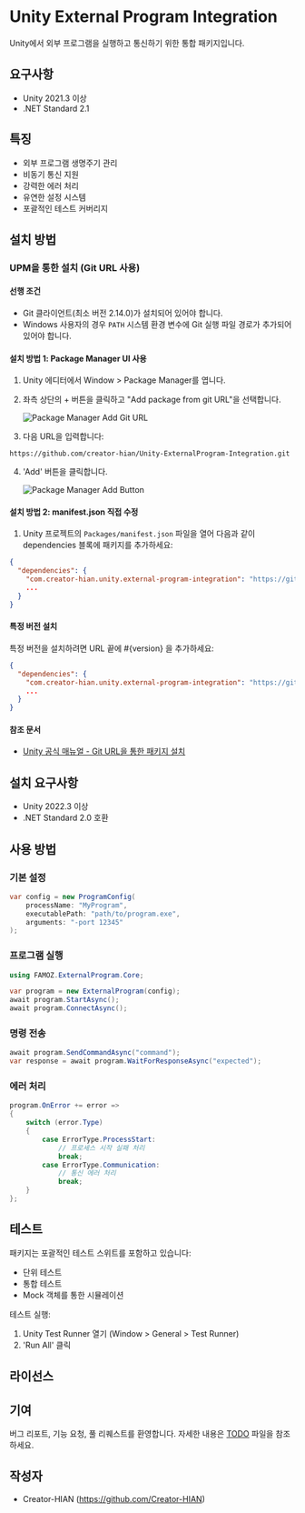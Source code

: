 # Unity External Program Integration

Unity에서 외부 프로그램을 실행하고 통신하기 위한 통합 패키지입니다.

## 요구사항

- Unity 2021.3 이상
- .NET Standard 2.1

## 특징

- 외부 프로그램 생명주기 관리
- 비동기 통신 지원
- 강력한 에러 처리
- 유연한 설정 시스템
- 포괄적인 테스트 커버리지

## 설치 방법

### UPM을 통한 설치 (Git URL 사용)

#### 선행 조건

- Git 클라이언트(최소 버전 2.14.0)가 설치되어 있어야 합니다.
- Windows 사용자의 경우 `PATH` 시스템 환경 변수에 Git 실행 파일 경로가 추가되어 있어야 합니다.

#### 설치 방법 1: Package Manager UI 사용

1. Unity 에디터에서 Window > Package Manager를 엽니다.
2. 좌측 상단의 + 버튼을 클릭하고 "Add package from git URL"을 선택합니다.

   ![Package Manager Add Git URL](https://i.imgur.com/1tCNo66.png)
3. 다음 URL을 입력합니다:

```text
https://github.com/creator-hian/Unity-ExternalProgram-Integration.git
```
<!-- markdownlint-disable MD029 -->
4. 'Add' 버튼을 클릭합니다.

   ![Package Manager Add Button](https://i.imgur.com/yIiD4tT.png)
<!-- markdownlint-enable MD029 -->

#### 설치 방법 2: manifest.json 직접 수정

1. Unity 프로젝트의 `Packages/manifest.json` 파일을 열어 다음과 같이 dependencies 블록에 패키지를 추가하세요:

```json
{
  "dependencies": {
    "com.creator-hian.unity.external-program-integration": "https://github.com/creator-hian/Unity-ExternalProgram-Integration.git",
    ...
  }
}
```

#### 특정 버전 설치

특정 버전을 설치하려면 URL 끝에 #{version} 을 추가하세요:

```json
{
  "dependencies": {
    "com.creator-hian.unity.external-program-integration": "https://github.com/creator-hian/Unity-ExternalProgram-Integration.git#0.1.0",
    ...
  }
}
```

#### 참조 문서

- [Unity 공식 매뉴얼 - Git URL을 통한 패키지 설치](https://docs.unity3d.com/kr/2023.2/Manual/upm-ui-giturl.html)

## 설치 요구사항

- Unity 2022.3 이상
- .NET Standard 2.0 호환

## 사용 방법

### 기본 설정

```csharp
var config = new ProgramConfig(
    processName: "MyProgram",
    executablePath: "path/to/program.exe",
    arguments: "-port 12345"
);
```

### 프로그램 실행

```csharp
using FAMOZ.ExternalProgram.Core;

var program = new ExternalProgram(config);
await program.StartAsync();
await program.ConnectAsync();
```

### 명령 전송

```csharp
await program.SendCommandAsync("command");
var response = await program.WaitForResponseAsync("expected");
```

### 에러 처리

```csharp
program.OnError += error =>
{
    switch (error.Type)
    {
        case ErrorType.ProcessStart:
            // 프로세스 시작 실패 처리
            break;
        case ErrorType.Communication:
            // 통신 에러 처리
            break;
    }
};
```

## 테스트

패키지는 포괄적인 테스트 스위트를 포함하고 있습니다:

- 단위 테스트
- 통합 테스트
- Mock 객체를 통한 시뮬레이션

테스트 실행:

1. Unity Test Runner 열기 (Window > General > Test Runner)
2. 'Run All' 클릭

## 라이선스

## 기여

버그 리포트, 기능 요청, 풀 리퀘스트를 환영합니다.
자세한 내용은 [TODO](TODO.md) 파일을 참조하세요.

## 작성자

- Creator-HIAN (<https://github.com/Creator-HIAN>)

